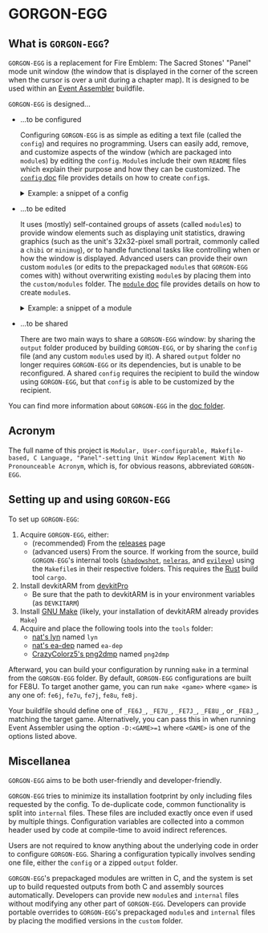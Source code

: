 
# GORGON-EGG

## What is `GORGON-EGG`?

`GORGON-EGG` is a replacement for Fire Emblem: The Sacred Stones' "Panel" mode unit window (the window that is displayed in the corner of the screen when the cursor is over a unit during a chapter map). It is designed to be used within an [Event Assembler](https://feuniverse.us/t/1749) buildfile.

`GORGON-EGG` is designed...

- ...to be configured

  Configuring `GORGON-EGG` is as simple as editing a text file (called the `config`) and requires no programming. Users can easily add, remove, and customize aspects of the window (which are packaged into `module`s) by editing the `config`. `Module`s include their own `README` files which explain their purpose and how they can be customized. The [`config` doc](doc/config.md) file provides details on how to create `config`s.

  <details><summary>Example: a snippet of a config</summary>

  ```toml

  # Adding a module to the config

  # Add the unit's equipped weapon's name to the window
  [[config.modules]]
    name = "EquipNameStandard"
  
  # Most visible modules have configurable positions
  # relative to the upper-left corner of the window
  [[config.definitions]]
    name = "EQUIP_NAME_X"
    value = 1
  
  [[config.definitions]]
    name = "EQUIP_NAME_Y"
    value = 1
  
  # Some modules have extra customization options
  [[config.definitions]]
    name = "EQUIP_NAME_COLOR"
    value = "TEXT_COLOR_BLUE"
  
  [[module.definitions]]
    name = "EQUIP_NAME_ALIGNMENT"
    value = "EQUIP_NAME_LEFT_ALIGNED"
  
  ```

  </details>

- ...to be edited

  It uses (mostly) self-contained groups of assets (called `module`s) to provide window elements such as displaying unit statistics, drawing graphics (such as the unit's 32x32-pixel small portrait, commonly called a `chibi` or `minimug`), or to handle functional tasks like controlling when or how the window is displayed. Advanced users can provide their own custom `module`s (or edits to the prepackaged `module`s that `GORGON-EGG` comes with) without overwriting existing `module`s by placing them into the `custom/modules` folder. The [`module` doc](doc/module.md) file provides details on how to create `module`s.

  <details><summary>Example: a snippet of a module</summary>
  
  ```toml
  
  [module]
    name = "TilemapStandard"
  
  [[module.statics]]
    name = "TilemapStandard_Static"
    file = "TilemapStandard.lyn.event"
  
  # ...
  
  [[module.includes]]
    file = "UI1Tilemap_FE6J.lyn.event"
    games = [ "FE6J" ]
  
  # ...
  
  [[module.includes]]
    file = "UI1Tilemap_FE7U.lyn.event"
    games = [ "FE7U" ]
  
  ```
  
  </details>

- ...to be shared

  There are two main ways to share a `GORGON-EGG` window: by sharing the `output` folder produced by building `GORGON-EGG`, or by sharing the `config` file (and any custom `module`s used by it). A shared `output` folder no longer requires `GORGON-EGG` or its dependencies, but is unable to be reconfigured. A shared `config` requires the recipient to build the window using `GORGON-EGG`, but that `config` is able to be customized by the recipient.

You can find more information about `GORGON-EGG` in the [doc folder](doc).

## Acronym

The full name of this project is `Modular, User-configurable, Makefile-based, C Language, "Panel"-setting Unit Window Replacement With No Pronounceable Acronym`, which is, for obvious reasons, abbreviated `GORGON-EGG`.

## Setting up and using `GORGON-EGG`

To set up `GORGON-EGG`:

1. Acquire `GORGON-EGG`, either:
   - (recommended) From the [releases](https://github.com/ZaneAvernathy/GORGON-EGG/releases) page
   - (advanced users) From the source. If working from the source, build `GORGON-EGG`'s internal tools ([`shadowshot`](tools/shadowshot), [`neleras`](tools/neleras), and [`evileye`](tools/evileye)) using the `Makefile`s in their respective folders. This requires the [Rust](https://www.rust-lang.org/) build tool `cargo`.
2. Install devkitARM from [devkitPro](https://devkitpro.org/wiki/Getting_Started)
   - Be sure that the path to devkitARM is in your environment variables (as `DEVKITARM`)
3. Install [GNU Make](https://www.gnu.org/software/make/) (likely, your installation of devkitARM already provides `Make`)
4. Acquire and place the following tools into the `tools` folder:
   - [nat's lyn](https://github.com/StanHash/lyn) named `lyn`
   - [nat's ea-dep](https://github.com/StanHash/ea-dep) named `ea-dep`
   - [CrazyColorz5's png2dmp](https://feuniverse.us/t/1764) named `png2dmp`

Afterward, you can build your configuration by running `make` in a terminal from the `GORGON-EGG` folder. By default, `GORGON-EGG` configurations are built for FE8U. To target another game, you can run `make <game>` where `<game>` is any one of: `fe6j`, `fe7u`, `fe7j`, `fe8u`, `fe8j`.

Your buildfile should define one of `_FE6J_`, `_FE7U_`, `_FE7J_`, `_FE8U_`, or `_FE8J_`, matching the target game. Alternatively, you can pass this in when running Event Assembler using the option `-D:<GAME>=1` where `<GAME>` is one of the options listed above.

## Miscellanea

`GORGON-EGG` aims to be both user-friendly and developer-friendly.

`GORGON-EGG` tries to minimize its installation footprint by only including files requested by the config. To de-duplicate code, common functionality is split into `internal` files. These files are included exactly once even if used by multiple things. Configuration variables are collected into a common header used by code at compile-time to avoid indirect references.

Users are not required to know anything about the underlying code in order to configure `GORGON-EGG`. Sharing a configuration typically involves sending one file, either the `config` or a zipped `output` folder.

`GORGON-EGG`'s prepackaged modules are written in C, and the system is set up to build requested outputs from both C and assembly sources automatically. Developers can provide new `module`s and `internal` files without modifying any other part of `GORGON-EGG`. Developers can provide portable overrides to `GORGON-EGG`'s prepackaged `module`s and `internal` files by placing the modified versions in the `custom` folder.
